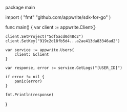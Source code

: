 package main

import (
    "fmt"
    "github.com/appwrite/sdk-for-go"
)

func main() {
    var client := appwrite.Client{}

    client.SetProject("5df5acd0d48c2")
    client.SetKey("919c2d18fb5d4...a2ae413da83346ad2")

    var service := appwrite.Users{
        client: &client
    }

    var response, error := service.GetLogs("[USER_ID]")

    if error != nil {
        panic(error)
    }

    fmt.Println(response)
}